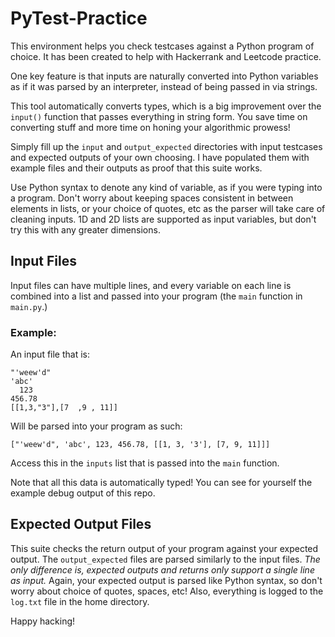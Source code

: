# PyTest-Practice

This environment helps you check testcases against a Python program of choice.
It has been created to help with Hackerrank and Leetcode practice.

One key feature is that inputs are naturally converted into Python variables as if it was parsed by an interpreter, instead of being passed in via strings.

This tool automatically converts types, which is a big improvement over the `input()` function that passes everything in string form.
You save time on converting stuff and more time on honing your algorithmic prowess!

Simply fill up the `input` and `output_expected` directories with input testcases and expected outputs of your own choosing. I have populated them with example files and their outputs as proof that this suite works.

Use Python syntax to denote any kind of variable, as if you were typing into a program. Don't worry about keeping spaces consistent in between elements in lists, or your choice of quotes, etc as the parser will take care of cleaning inputs.
1D and 2D lists are supported as input variables, but don't try this with any greater dimensions.

## Input Files

Input files can have multiple lines, and every variable on each line is combined into a list and passed into your program (the `main` function in `main.py`.)

### Example:

An input file that is:

```
"'weew'd"
'abc'
  123
456.78
[[1,3,"3"],[7  ,9 , 11]]
```

Will be parsed into your program as such:

```
["'weew'd", 'abc', 123, 456.78, [[1, 3, '3'], [7, 9, 11]]]
```

Access this in the `inputs` list that is passed into the `main` function.

Note that all this data is automatically typed! You can see for yourself the example debug output of this repo.

## Expected Output Files

This suite checks the return output of your program against your expected output. The `output_expected` files are parsed similarly to the input files. _The only difference is, expected outputs and returns only support a single line as input._
Again, your expected output is parsed like Python syntax, so don't worry about choice of quotes, spaces, etc!
Also, everything is logged to the `log.txt` file in the home directory.

Happy hacking!
